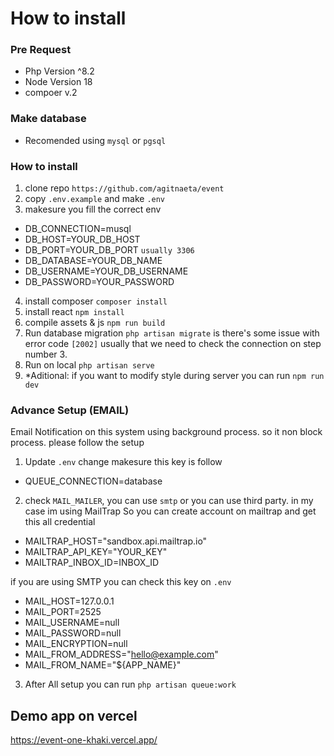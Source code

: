 # How to install 

### Pre Request 
- Php Version ^8.2
- Node Version 18 
- compoer v.2

### Make database 
- Recomended using `mysql` or `pgsql`

### How to install

1. clone repo `https://github.com/agitnaeta/event`
2. copy `.env.example` and make `.env`
3. makesure you fill the correct env 
 - DB_CONNECTION=musql
 - DB_HOST=YOUR_DB_HOST
 - DB_PORT=YOUR_DB_PORT `usually 3306`
 - DB_DATABASE=YOUR_DB_NAME 
 - DB_USERNAME=YOUR_DB_USERNAME
 - DB_PASSWORD=YOUR_PASSWORD


4. install composer `composer install`
5. install react `npm install`
6. compile assets & js `npm run build`
8. Run database migration `php artisan migrate` is there's some issue with error code `[2002]` usually that we need to check the connection on step number 3.
9. Run on local `php artisan serve`
10. *Aditional: if you want to modify style during server you can run `npm run dev`


### Advance Setup (EMAIL)
Email Notification on this system using background process.
so it non block process.
please follow the setup

1. Update `.env` change  makesure this key is follow 
- QUEUE_CONNECTION=database

2. check `MAIL_MAILER`, you can use `smtp` or you can use third party.
in my case im using MailTrap 
So you can create account on mailtrap and get this all credential 
- MAILTRAP_HOST="sandbox.api.mailtrap.io"
- MAILTRAP_API_KEY="YOUR_KEY"
- MAILTRAP_INBOX_ID=INBOX_ID

if you are using SMTP you can check this key on `.env`
- MAIL_HOST=127.0.0.1
- MAIL_PORT=2525 
- MAIL_USERNAME=null 
- MAIL_PASSWORD=null 
- MAIL_ENCRYPTION=null 
- MAIL_FROM_ADDRESS="hello@example.com"
- MAIL_FROM_NAME="${APP_NAME}"

3. After All setup you can run `php artisan queue:work`


## Demo app on vercel 
https://event-one-khaki.vercel.app/

